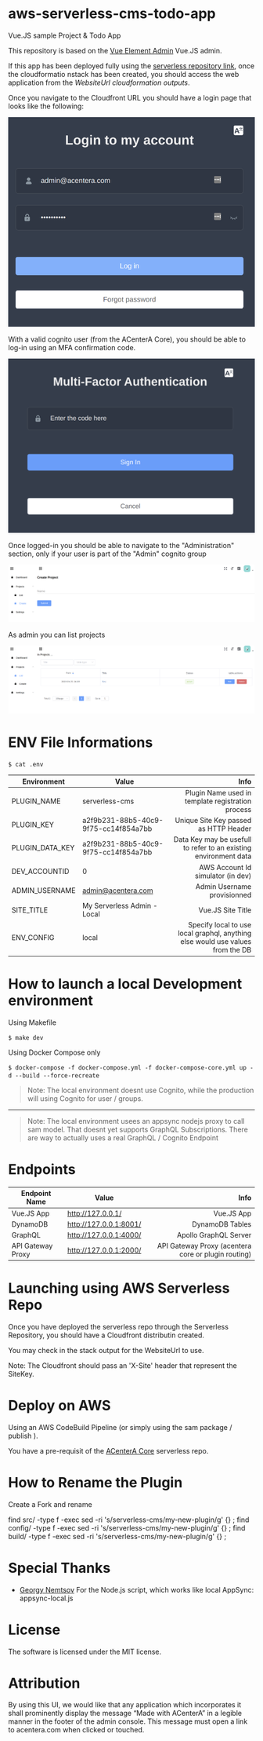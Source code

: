 # aws-serverless-cms-todo-app

Vue.JS sample Project & Todo App

This repository is based on the [Vue Element Admin](https://github.com/PanJiaChen/vue-element-admin) Vue.JS admin.

If this app has been deployed fully using the [serverless repository link](https://serverlessrepo.aws.amazon.com/applications/arn:aws:serverlessrepo:us-east-1:356769441913:applications~acentera-prod-serverless-cms-todo-app), once the cloudformatio nstack has been created, you should access the web application from the *WebsiteUrl cloudformation outputs*.


Once you navigate to the Cloudfront URL you should have a login page that looks like the following:

  ![01 - User Login](https://github.com/ACenterA/acentera-aws-serverless-cms-todo/raw/master/docs/images/01_login_user.png)

With a valid cognito user (from the ACenterA Core), you should be able to log-in using an MFA confirmation code.

  ![02 - User MFA](https://github.com/ACenterA/acentera-aws-serverless-cms-todo/raw/master/docs/images/02_login_user_mfa.png)

Once logged-in you should be able to navigate to the "Administration" section, only if your user is part of the "Admin" cognito group

  ![04 - Create Projects](https://github.com/ACenterA/acentera-aws-serverless-cms-todo/raw/master/docs/images/04_admin_create_project.png)
  
As admin you can list projects 

  ![06 - Manage Projects](https://github.com/ACenterA/acentera-aws-serverless-cms-todo/raw/master/docs/images/05_manage_projects.png)


# ENV File Informations

    $ cat .env

| Environment   | Value          | Info  |
| ------------- |---------------| -----:|
| PLUGIN_NAME   | serverless-cms | Plugin Name used in template registration process |
| PLUGIN_KEY    | a2f9b231-88b5-40c9-9f75-cc14f854a7bb     | Unique Site Key passed as HTTP Header |
| PLUGIN_DATA_KEY    | a2f9b231-88b5-40c9-9f75-cc14f854a7bb     | Data Key may be usefull to refer to an existing environment data |
| DEV_ACCOUNTID | 0      | AWS Account Id simulator (in dev) |
| ADMIN_USERNAME | admin@acentera.com | Admin Username provisionned |
| SITE_TITLE | My Serverless Admin - Local | Vue.JS Site Title |
| ENV_CONFIG | local | Specify local to use local graphql, anything else would use values from the DB |

# How to launch a local Development environment

Using Makefile

    $ make dev

Using Docker Compose only

    $ docker-compose -f docker-compose.yml -f docker-compose-core.yml up -d --build --force-recreate


> Note: The local environment doesnt use Cognito, while the production will using Cognito for user / groups.

------

> Note: The local environment usees an appsync nodejs proxy to call sam model. That doesnt yet supports GraphQL Subscriptions.
> There are way to actually uses a real GraphQL / Cognito Endpoint

# Endpoints

| Endpoint Name  | Value          | Info  |
| ------------- |---------------| -----:|
| Vue.JS App | http://127.0.0.1/ | Vue.JS App |
| DynamoDB   | http://127.0.0.1:8001/ | DynamoDB Tables |
| GraphQL    | http://127.0.0.1:4000/ | Apollo GraphQL Server |
| API Gateway Proxy | http://127.0.0.1:2000/ | API Gateway Proxy (acentera core or plugin routing) |

# Launching using AWS Serverless Repo

Once you have deployed the serverless repo through the Serverless Repository, you should have a Cloudfront distributin created.

You may check in the stack output for the WebsiteUrl to use. 

Note: The Cloudfront should pass an 'X-Site' header that represent the SiteKey.

# Deploy on AWS

Using an AWS CodeBuild Pipeline (or simply using the sam package / publish ).

You have a pre-requisit of the [ACenterA Core](https://github.com/ACenterA/acentera-aws-core) serverless repo.

# How to Rename the Plugin

Create a Fork and rename

find src/     -type f -exec sed -ri 's/serverless-cms/my-new-plugin/g' {} \;
find config/  -type f -exec sed -ri 's/serverless-cms/my-new-plugin/g' {} \;
find build/   -type f -exec sed -ri 's/serverless-cms/my-new-plugin/g' {} \;


# Special Thanks

  * [Georgy Nemtsov](https://github.com/gnemtsov)
     For the Node.js script, which works like local AppSync: appsync-local.js


# License
The software is licensed under the MIT license.

# Attribution
By using this UI, we would like that any application which incorporates it shall prominently display the message “Made with ACenterA” in a legible manner in the footer of the admin console. This message must open a link to acentera.com when clicked or touched.
